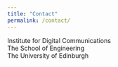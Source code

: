 ```yaml
---
title: "Contact"
permalink: /contact/
---
```

Institute for Digital Communications <br />
The School of Engineering <br />
The University of Edinburgh <br />

